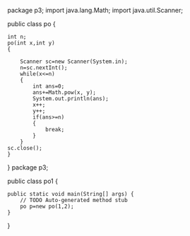 package p3;
import java.lang.Math;
import java.util.Scanner;

public class po {

	int n;
	po(int x,int y)
	{
	
		Scanner sc=new Scanner(System.in);
		n=sc.nextInt();
		while(x<=n)
		{
			int ans=0;
			ans+=Math.pow(x, y);
			System.out.println(ans);
			x++;
			y++;
			if(ans>=n)
			{
				break;
			}
		}
	sc.close();
	}

}
package p3;

public class po1 {

	public static void main(String[] args) {
		// TODO Auto-generated method stub
		po p=new po(1,2);
	}

}
